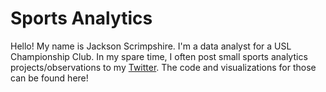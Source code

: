 # Sports Analytics

Hello! My name is Jackson Scrimpshire. I'm a data analyst for a USL Championship Club. In my spare time, I often post small sports analytics projects/observations to my [Twitter](https://x.com/jscrimpSTATS). The code and visualizations for those can be found here!
